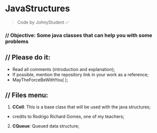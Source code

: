 # JavaStructures
> Code by JohnyStudent :white_check_mark:
### // Objective: Some java classes that can help you with some problems
## // Please do it:
  - Read all comments (introduction and explanation);
  - If possible, mention the repository link in your work as a reference;
  - MayTheForceBeWithYou( );

## // Files menu:
1. **CCell**: This is a base class that will be used with the java structures;
  - credits to Rodrigo Richard Gomes, one of my teachers;
2. **CQueue**: Queued data structure;
